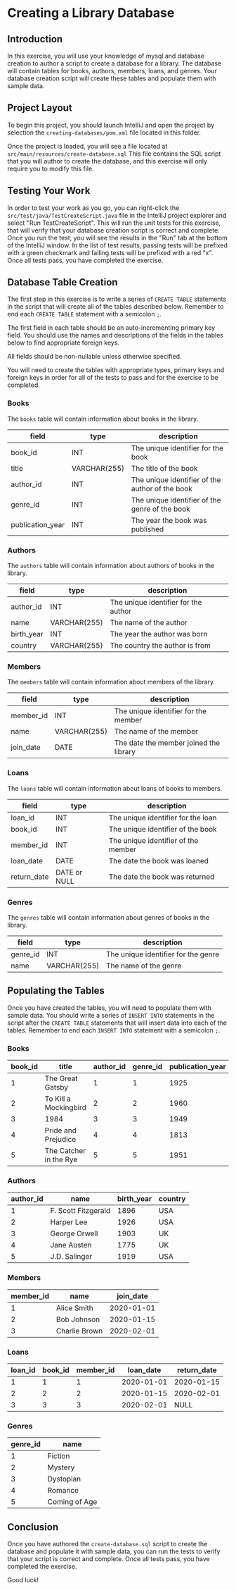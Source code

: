 # Creating a Library Database

## Introduction

In this exercise, you will use your knowledge of mysql and database creation to author
a script to create a database for a library. The database will contain tables for books,
authors, members, loans, and genres.  Your database creation script will create these 
tables and populate them with sample data.

## Project Layout

To begin this project, you should launch IntelliJ and open the project by selection the
`creating-databases/pom.xml` file located in this folder.

Once the project is loaded, you will see a file located at `src/main/resources/create-database.sql`
This file contains the SQL script that you will author to create the database, and
this exercise will only require you to modify this file.

## Testing Your Work

In order to test your work as you go, you can right-click the `src/test/java/TestCreateScript.java`
file in the IntelliJ project explorer and select "Run TestCreateScript". This will run the unit
tests for this exercise, that will verify that your database creation script is correct and
complete.  Once you run the test, you will see the results in the "Run" tab at the bottom of the
IntelliJ window.  In the list of test results, passing tests will be prefixed with a green checkmark
and failing tests will be prefixed with a red "x".  Once all tests pass, you have completed the
exercise.

## Database Table Creation

The first step in this exercise is to write a series of `CREATE TABLE` statements in the script
that will create all of the tables described below.  Remember to end each `CREATE TABLE` statement
with a semicolon `;`.

The first field in each table should be an auto-incrementing primary key field.  You should use
the names and descriptions of the fields in the tables below to find appropriate foreign keys.

All fields should be non-nullable unless otherwise specified.

You will need to create the tables with appropriate types, primary keys and foreign keys in order
for all of the tests to pass and for the exercise to be completed.

### Books

The `books` table will contain information about books in the library.

| field            | type         | description                                     |
| ---------------- | ------------ | ----------------------------------------------- |
| book_id          | INT          | The unique identifier for the book              |
| title            | VARCHAR(255) | The title of the book                           |
| author_id        | INT          | The unique identifier of the author of the book |
| genre_id         | INT          | The unique identifier of the genre of the book  |
| publication_year | INT          | The year the book was published                 |

### Authors

The `authors` table will contain information about authors of books in the library.

| field      | type         | description                          |
| ---------- | ------------ | ------------------------------------ |
| author_id  | INT          | The unique identifier for the author |
| name       | VARCHAR(255) | The name of the author               |
| birth_year | INT          | The year the author was born         |
| country    | VARCHAR(255) | The country the author is from       |

### Members

The `members` table will contain information about members of the library.

| field      | type         | description                            |
| ---------- | ------------ | -------------------------------------- |
| member_id  | INT          | The unique identifier for the member   |
| name       | VARCHAR(255) | The name of the member                 |
| join_date  | DATE         | The date the member joined the library |

### Loans

The `loans` table will contain information about loans of books to members.

| field      | type         | description                            |
| ---------- | ------------ | -------------------------------------- |
| loan_id    | INT          | The unique identifier for the loan     |
| book_id    | INT          | The unique identifier of the book      |
| member_id  | INT          | The unique identifier of the member    |
| loan_date  | DATE         | The date the book was loaned           |
| return_date| DATE or NULL | The date the book was returned         |

### Genres

The `genres` table will contain information about genres of books in the library.

| field      | type         | description                             |
| ---------- | ------------ | --------------------------------------- |
| genre_id   | INT          | The unique identifier for the genre     |
| name       | VARCHAR(255) | The name of the genre                   |

## Populating the Tables

Once you have created the tables, you will need to populate them with sample data.  You should
write a series of `INSERT INTO` statements in the script after the `CREATE TABLE` statements
that will insert data into each of the tables.  Remember to end each `INSERT INTO` statement
with a semicolon `;`.

### Books

| book_id | title                 | author_id | genre_id | publication_year |
| ------- | --------------------- | --------- | -------- | ---------------- |
| 1       | The Great Gatsby      | 1         | 1        | 1925             |
| 2       | To Kill a Mockingbird | 2         | 2        | 1960             |
| 3       | 1984                  | 3         | 3        | 1949             |
| 4       | Pride and Prejudice   | 4         | 4        | 1813             |
| 5       | The Catcher in the Rye| 5         | 5        | 1951             |


### Authors

| author_id | name           | birth_year | country |
| --------- | -------------- | ---------- | ------- |
| 1         | F. Scott Fitzgerald | 1896   | USA     |
| 2         | Harper Lee          | 1926   | USA     |
| 3         | George Orwell       | 1903   | UK      |
| 4         | Jane Austen         | 1775   | UK      |
| 5         | J.D. Salinger       | 1919   | USA     |

### Members

| member_id | name           | join_date |
| --------- | -------------- | --------- |
| 1         | Alice Smith    | 2020-01-01 |
| 2         | Bob Johnson    | 2020-01-15 |
| 3         | Charlie Brown  | 2020-02-01 |


### Loans

| loan_id | book_id | member_id | loan_date | return_date |
| ------- | ------- | --------- | --------- | ----------- |
| 1       | 1       | 1         | 2020-01-01 | 2020-01-15  |
| 2       | 2       | 2         | 2020-01-15 | 2020-02-01  |
| 3       | 3       | 3         | 2020-02-01 | NULL        |

### Genres

| genre_id | name      |
| -------- | --------- |
| 1        | Fiction   |
| 2        | Mystery   |
| 3        | Dystopian |
| 4        | Romance   |
| 5        | Coming of Age |


## Conclusion

Once you have authored the `create-database.sql` script to create the database and populate it
with sample data, you can run the tests to verify that your script is correct and complete.  Once
all tests pass, you have completed the exercise.

Good luck!

